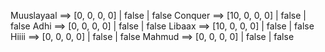 <!-- Team    ==> Scores  | Eliminated    | Played -->
<!-- -------------------------------------------------------------- -->

Muuslayaal		==> [0, 0, 0, 0] | false | false
Conquer		==> [10, 0, 0, 0] | false | false
Adhi		==> [0, 0, 0, 0] | false | false
Libaax		==> [10, 0, 0, 0] | false | false
Hiiii		==> [0, 0, 0, 0] | false | false
Mahmud		==> [0, 0, 0, 0] | false | false
